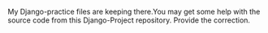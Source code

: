 My Django-practice files are keeping there.You may get some help with the source code from this Django-Project repository.
Provide the correction. 

